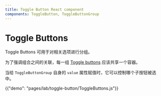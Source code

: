 ```yaml
---
title: Toggle Button React component
components: ToggleButton, ToggleButtonGroup
---
```

# Toggle Buttons

<p class="description">Toggle Buttons 可用于对相关选项进行分组。</p>

为了强调组合之间的关联，每一组 [Toggle buttons](https://material.io/design/components/buttons.html#toggle-button) 应该共享一个容器。

当给 `ToggleButtonGroup` 自身的 `value` 属性赋值时，它可以控制哪个子按钮被选中。

{{"demo": "pages/lab/toggle-button/ToggleButtons.js"}}